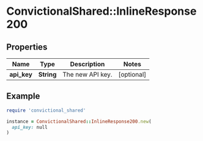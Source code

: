 # ConvictionalShared::InlineResponse200

## Properties

| Name | Type | Description | Notes |
| ---- | ---- | ----------- | ----- |
| **api_key** | **String** | The new API key. | [optional] |

## Example

```ruby
require 'convictional_shared'

instance = ConvictionalShared::InlineResponse200.new(
  api_key: null
)
```


